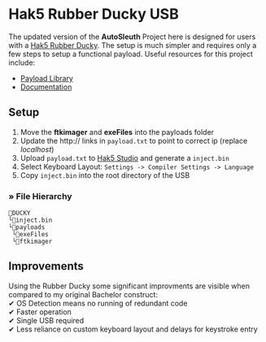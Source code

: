 # Hak5 Rubber Ducky USB

The updated version of the **AutoSleuth** Project here is designed for users with a [Hak5 Rubber Ducky](https://shop.hak5.org/products/usb-rubber-ducky). The setup is much simpler and requires only a few steps to setup a functional payload. Useful resources for this project include: 
- [Payload Library](https://github.com/hak5/usbrubberducky-payloads/tree/master)
- [Documentation](https://docs.hak5.org/hak5-usb-rubber-ducky/)

## Setup 
1. Move the **ftkimager** and **exeFiles** into the payloads folder
2. Update the http:// links in `payload.txt` to point to correct ip (replace *localhost*)
3. Upload `payload.txt` to [Hak5 Studio](https://payloadstudio.hak5.org/community/) and generate a `inject.bin`
4. Select Keyboard Layout: `Settings -> Compiler Settings -> Language`
5. Copy `inject.bin` into the root directory of the USB

### » File Hierarchy
```
📂DUCKY
└📄inject.bin
└📁payloads
 └📁exeFiles
 └📁ftkimager
```

## Improvements 
Using the Rubber Ducky some significant improvments are visible when compared to my original Bachelor construct: \
✔ OS Detection means no running of redundant code \
✔ Faster operation \
✔ Single USB required \
✔ Less reliance on custom keyboard layout and delays for keystroke entry
